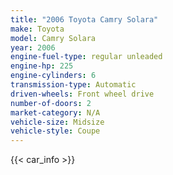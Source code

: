 ```yaml
---
title: "2006 Toyota Camry Solara"
make: Toyota
model: Camry Solara
year: 2006
engine-fuel-type: regular unleaded
engine-hp: 225
engine-cylinders: 6
transmission-type: Automatic
driven-wheels: Front wheel drive
number-of-doors: 2
market-category: N/A
vehicle-size: Midsize
vehicle-style: Coupe
---
```


{{< car_info >}}
